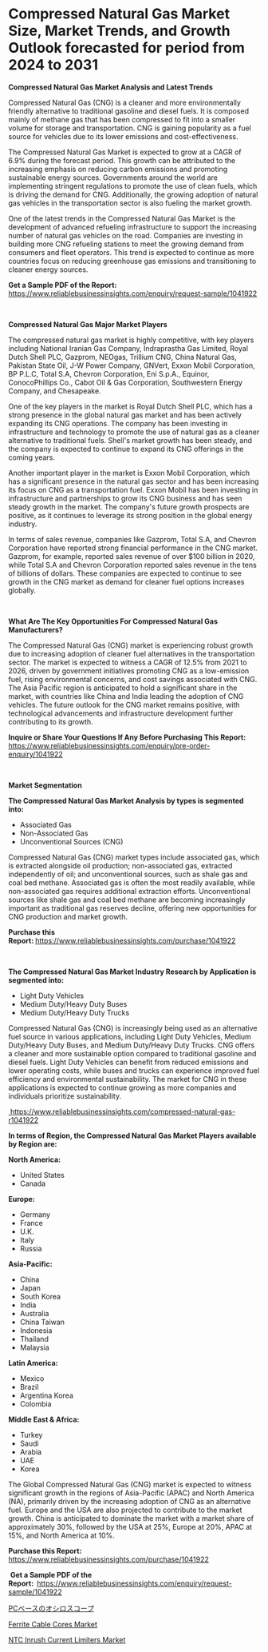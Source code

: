 <p><h1>Compressed Natural Gas Market Size, Market Trends, and Growth Outlook forecasted for period from 2024 to 2031</h1></p><p><strong>Compressed Natural Gas Market Analysis and Latest Trends</strong></p>
<p><p>Compressed Natural Gas (CNG) is a cleaner and more environmentally friendly alternative to traditional gasoline and diesel fuels. It is composed mainly of methane gas that has been compressed to fit into a smaller volume for storage and transportation. CNG is gaining popularity as a fuel source for vehicles due to its lower emissions and cost-effectiveness.</p><p>The Compressed Natural Gas Market is expected to grow at a CAGR of 6.9% during the forecast period. This growth can be attributed to the increasing emphasis on reducing carbon emissions and promoting sustainable energy sources. Governments around the world are implementing stringent regulations to promote the use of clean fuels, which is driving the demand for CNG. Additionally, the growing adoption of natural gas vehicles in the transportation sector is also fueling the market growth.</p><p>One of the latest trends in the Compressed Natural Gas Market is the development of advanced refueling infrastructure to support the increasing number of natural gas vehicles on the road. Companies are investing in building more CNG refueling stations to meet the growing demand from consumers and fleet operators. This trend is expected to continue as more countries focus on reducing greenhouse gas emissions and transitioning to cleaner energy sources.</p></p>
<p><strong>Get a Sample PDF of the Report:&nbsp;</strong> <a href="https://www.reliablebusinessinsights.com/enquiry/request-sample/1041922">https://www.reliablebusinessinsights.com/enquiry/request-sample/1041922</a></p>
<p>&nbsp;</p>
<p><strong>Compressed Natural Gas Major Market Players</strong></p>
<p><p>The compressed natural gas market is highly competitive, with key players including National Iranian Gas Company, Indraprastha Gas Limited, Royal Dutch Shell PLC, Gazprom, NEOgas, Trillium CNG, China Natural Gas, Pakistan State Oil, J-W Power Company, GNVert, Exxon Mobil Corporation, BP P.L.C, Total S.A, Chevron Corporation, Eni S.p.A., Equinor, ConocoPhillips Co., Cabot Oil & Gas Corporation, Southwestern Energy Company, and Chesapeake.</p><p>One of the key players in the market is Royal Dutch Shell PLC, which has a strong presence in the global natural gas market and has been actively expanding its CNG operations. The company has been investing in infrastructure and technology to promote the use of natural gas as a cleaner alternative to traditional fuels. Shell's market growth has been steady, and the company is expected to continue to expand its CNG offerings in the coming years.</p><p>Another important player in the market is Exxon Mobil Corporation, which has a significant presence in the natural gas sector and has been increasing its focus on CNG as a transportation fuel. Exxon Mobil has been investing in infrastructure and partnerships to grow its CNG business and has seen steady growth in the market. The company's future growth prospects are positive, as it continues to leverage its strong position in the global energy industry.</p><p>In terms of sales revenue, companies like Gazprom, Total S.A, and Chevron Corporation have reported strong financial performance in the CNG market. Gazprom, for example, reported sales revenue of over $100 billion in 2020, while Total S.A and Chevron Corporation reported sales revenue in the tens of billions of dollars. These companies are expected to continue to see growth in the CNG market as demand for cleaner fuel options increases globally.</p></p>
<p>&nbsp;</p>
<p><strong>What Are The Key Opportunities For Compressed Natural Gas Manufacturers?</strong></p>
<p><p>The Compressed Natural Gas (CNG) market is experiencing robust growth due to increasing adoption of cleaner fuel alternatives in the transportation sector. The market is expected to witness a CAGR of 12.5% from 2021 to 2026, driven by government initiatives promoting CNG as a low-emission fuel, rising environmental concerns, and cost savings associated with CNG. The Asia Pacific region is anticipated to hold a significant share in the market, with countries like China and India leading the adoption of CNG vehicles. The future outlook for the CNG market remains positive, with technological advancements and infrastructure development further contributing to its growth.</p></p>
<p><strong>Inquire or Share Your Questions If Any Before Purchasing This Report:</strong> <a href="https://www.reliablebusinessinsights.com/enquiry/pre-order-enquiry/1041922">https://www.reliablebusinessinsights.com/enquiry/pre-order-enquiry/1041922</a></p>
<p>&nbsp;</p>
<p><strong>Market Segmentation</strong></p>
<p><strong>The Compressed Natural Gas Market Analysis by types is segmented into:</strong></p>
<p><ul><li>Associated Gas</li><li>Non-Associated Gas</li><li>Unconventional Sources (CNG)</li></ul></p>
<p><p>Compressed Natural Gas (CNG) market types include associated gas, which is extracted alongside oil production; non-associated gas, extracted independently of oil; and unconventional sources, such as shale gas and coal bed methane. Associated gas is often the most readily available, while non-associated gas requires additional extraction efforts. Unconventional sources like shale gas and coal bed methane are becoming increasingly important as traditional gas reserves decline, offering new opportunities for CNG production and market growth.</p></p>
<p><strong>Purchase this Report:&nbsp;</strong><a href="https://www.reliablebusinessinsights.com/purchase/1041922">https://www.reliablebusinessinsights.com/purchase/1041922</a></p>
<p>&nbsp;</p>
<p><strong>The Compressed Natural Gas Market Industry Research by Application is segmented into:</strong></p>
<p><ul><li>Light Duty Vehicles</li><li>Medium Duty/Heavy Duty Buses</li><li>Medium Duty/Heavy Duty Trucks</li></ul></p>
<p><p>Compressed Natural Gas (CNG) is increasingly being used as an alternative fuel source in various applications, including Light Duty Vehicles, Medium Duty/Heavy Duty Buses, and Medium Duty/Heavy Duty Trucks. CNG offers a cleaner and more sustainable option compared to traditional gasoline and diesel fuels. Light Duty Vehicles can benefit from reduced emissions and lower operating costs, while buses and trucks can experience improved fuel efficiency and environmental sustainability. The market for CNG in these applications is expected to continue growing as more companies and individuals prioritize sustainability.</p></p>
<p><a href="https://www.reliablebusinessinsights.com/compressed-natural-gas-r1041922">&nbsp;https://www.reliablebusinessinsights.com/compressed-natural-gas-r1041922</a></p>
<p><strong>In terms of Region, the Compressed Natural Gas Market Players available by Region are:</strong></p>
<p>
    <p> <strong> North America: </strong>
        <ul>
            <li>United States</li>
            <li>Canada</li>
        </ul>
        </p> 
    <p> <strong> Europe: </strong>
        <ul>
            <li>Germany</li>
            <li>France</li>
            <li>U.K.</li>
            <li>Italy</li>
            <li>Russia</li>
        </ul>
        </p> 
    <p> <strong> Asia-Pacific: </strong>
        <ul>
            <li>China</li>
            <li>Japan</li>
            <li>South Korea</li>
            <li>India</li>
            <li>Australia</li>
            <li>China Taiwan</li>
            <li>Indonesia</li>
            <li>Thailand</li>
            <li>Malaysia</li>
        </ul>
        </p> 
    <p> <strong> Latin America: </strong>
        <ul>
            <li>Mexico</li>
            <li>Brazil</li>
            <li>Argentina Korea</li>
            <li>Colombia</li>
        </ul>
        </p> 
    <p> <strong> Middle East & Africa: </strong>
        <ul>
            <li>Turkey</li>
            <li>Saudi</li>
            <li>Arabia</li>
            <li>UAE</li>
            <li>Korea</li>
        </ul>
    </p>
    </p>
<p><p>The Global Compressed Natural Gas (CNG) market is expected to witness significant growth in the regions of Asia-Pacific (APAC) and North America (NA), primarily driven by the increasing adoption of CNG as an alternative fuel. Europe and the USA are also projected to contribute to the market growth. China is anticipated to dominate the market with a market share of approximately 30%, followed by the USA at 25%, Europe at 20%, APAC at 15%, and North America at 10%.</p></p>
<p><strong>Purchase this Report: </strong><a href="https://www.reliablebusinessinsights.com/purchase/1041922">https://www.reliablebusinessinsights.com/purchase/1041922</a></p>
<p>&nbsp;<strong>Get a Sample PDF of the Report:&nbsp;&nbsp;</strong><a href="https://www.reliablebusinessinsights.com/enquiry/request-sample/1041922">https://www.reliablebusinessinsights.com/enquiry/request-sample/1041922</a></p>
<p><strong></strong></p>
<p><p><a href="https://github.com/DanykaKilback/Market-Research-Report-List-1/blob/main/5903029149403.md">PCベースのオシロスコープ</a></p><p><a href="https://github.com/abdelrhmankishk22/Market-Research-Report-List-5/blob/main/ferrite-cable-cores-market.md">Ferrite Cable Cores Market</a></p><p><a href="https://github.com/ChiragRp1/Market-Research-Report-List-5/blob/main/ntc-inrush-current-limiters-market.md">NTC Inrush Current Limiters Market</a></p></p>